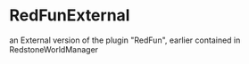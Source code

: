RedFunExternal
==============

an External version of the plugin "RedFun", earlier contained in RedstoneWorldManager


